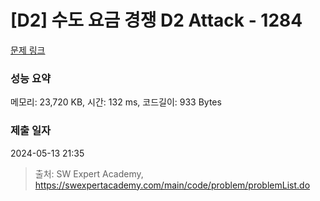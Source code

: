 # [D2] 수도 요금 경쟁 D2 Attack - 1284 

[문제 링크](https://swexpertacademy.com/main/code/problem/problemDetail.do?contestProbId=AV189xUaI8UCFAZN) 

### 성능 요약

메모리: 23,720 KB, 시간: 132 ms, 코드길이: 933 Bytes

### 제출 일자

2024-05-13 21:35



> 출처: SW Expert Academy, https://swexpertacademy.com/main/code/problem/problemList.do